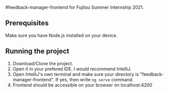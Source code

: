#feedback-manager-frontend for Fujitsu Summer Internship 2021.

## Prerequisites
Make sure you have Node.js installed on your device.

## Running the project
1. Download/Clone the project.
2. Open it in your prefered IDE. I would recommend IntelliJ. 
3. Open IntelliJ's own terminal and make sure your directory is "feedback-manager-frontend". If yes, then write `ng serve` command. 
4. Frontend should be accessible on your browser on localhost:4200

